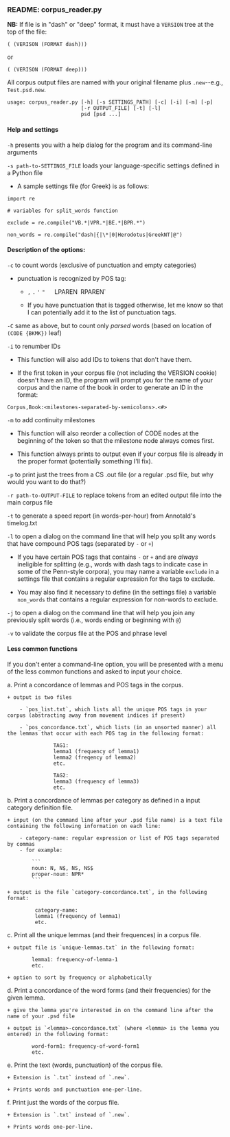 ### README: corpus_reader.py

__NB:__ If file is in "dash" or "deep" format, it must have a `VERSION` tree at the top of the file:

```
( (VERISON (FORMAT dash)))
```
or
```
( (VERISON (FORMAT deep)))
```

All corpus output files are named with your original filename plus `.new`--e.g., `Test.psd.new`.

```
usage: corpus_reader.py [-h] [-s SETTINGS_PATH] [-c] [-i] [-m] [-p]
                        [-r OUTPUT_FILE] [-t] [-l]
                        psd [psd ...]
```

#### Help and settings

`-h` presents you with a help dialog for the program and its command-line arguments

`-s path-to-SETTINGS_FILE` loads your language-specific settings defined in a Python file

+ A sample settings file (for Greek) is as follows:

```
import re

# variables for split_words function

exclude = re.compile("VB.*|VPR.*|BE.*|BPR.*")

non_words = re.compile("dash|{|\*|0|Herodotus|GreekNT|@")
```

#### Description of the options:

`-c` to count words (exclusive of punctuation and empty categories)
   
+ punctuation is recognized by POS tag:

    - `,` `.` `'` `"` ` ` ` `LPAREN` `RPAREN`

    - If you have punctuation that is tagged otherwise, let me know so that I can potentially add it to the list of punctuation tags.

`-C` same as above, but to count only *parsed* words (based on location of `(CODE {BKMK})` leaf)

`-i` to renumber IDs

+ This function will also add IDs to tokens that don't have them.

+ If the first token in your corpus file (not including the VERSION cookie) doesn't have an ID, the program will prompt you for the name of your corpus and the name of the book in order to generate an ID in the format:
```
Corpus,Book:<milestones-separated-by-semicolons>.<#>
```

`-m` to add continuity milestones

+ This function will also reorder a collection of CODE nodes at the beginning of the token so that the milestone node always comes first.

+ This function always prints to output even if your corpus file is already in the proper format (potentially something I'll fix).

`-p` to print just the trees from a CS .out file (or a regular .psd file, but why would you want to do that?)

`-r path-to-OUTPUT-FILE` to replace tokens from an edited output file into the main corpus file

`-t` to generate a speed report (in words-per-hour) from Annotald's timelog.txt

`-l` to open a dialog on the command line that will help you split any words that have compound POS tags (separated by `-` or `+`)

+ If you have certain POS tags that contains `-` or `+` and are _always_ ineligible for splitting (e.g., words with dash tags to indicate case in some of the Penn-style corpora), you may name a variable `exclude` in a settings file that contains a regular expression for the tags to exclude.

+ You may also find it necessary to define (in the settings file) a variable `non_words` that contains a regular expression for non-words to exclude.

`-j` to open a dialog on the command line that will help you join any previously split words (i.e., words ending or beginning with `@`)

`-v` to validate the corpus file at the POS and phrase level

#### Less common functions

If you don't enter a command-line option, you will be presented with a menu of the less common functions and asked to input your choice.

a. Print a concordance of lemmas and POS tags in the corpus.

    + output is two files
    
        - `pos_list.txt`, which lists all the unique POS tags in your corpus (abstracting away from movement indices if present)
    
        - `pos_concordance.txt`, which lists (in an unsorted manner) all the lemmas that occur with each POS tag in the following format:
	  		       
			       TAG1:
			       lemma1 (frequency of lemma1)
			       lemma2 (freqency of lemma2)
			       etc.

			       TAG2:
			       lemma3 (frequency of lemma3)
			       etc.

b. Print a concordance of lemmas per category as defined in a input category definition file.
    
    + input (on the command line after your .psd file name) is a text file containing the following information on each line:

        - category-name: regular expression or list of POS tags separated by commas
        - for example:

			```
			noun: N, N$, NS, NS$
			proper-noun: NPR*
			```

    + output is the file `category-concordance.txt`, in the following format:

			 category-name:
			 lemma1 (frequency of lemma1)
			 etc.

c. Print all the unique lemmas (and their frequences) in a corpus file.

    + output file is `unique-lemmas.txt` in the following format:

			lemma1: frequency-of-lemma-1
			etc.

    + option to sort by frequency or alphabetically
    
d. Print a concordance of the word forms (and their frequencies) for the given lemma.

    + give the lemma you're interested in on the command line after the name of your .psd file

    + output is `<lemma>-concordance.txt` (where <lemma> is the lemma you entered) in the following format:

			word-form1: frequency-of-word-form1
			etc.

e. Print the text (words, punctuation) of the corpus file.

    + Extension is `.txt` instead of `.new`.

    + Prints words and punctuation one-per-line.

f. Print just the words of the corpus file.

    + Extension is `.txt` instead of `.new`.

    + Prints words one-per-line.

